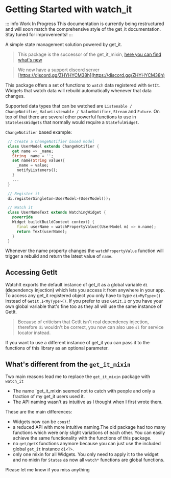 # Getting Started with watch_it

::: info Work In Progress
This documentation is currently being restructured and will soon match the comprehensive style of the get_it documentation. Stay tuned for improvements!
:::

A simple state management solution powered by get_it.

> This package is the successor of the get_it_mixin, [here you can find what's new](#whats-different-from-the-get_it_mixin)

> We now have a support discord server [https://discord.gg/ZHYHYCM38h](https://discord.gg/ZHYHYCM38h)

This package offers a set of functions to `watch` data registered with `GetIt`. Widgets that watch data will rebuild automatically whenever that data changes.

Supported data types that can be watched are `Listenable / ChangeNotifier`, `ValueListenable / ValueNotifier`, `Stream` and `Future`. On top of that there are several other powerful functions to use in `StatelessWidgets` that normally would require a `StatefulWidget`.

`ChangeNotifier` based example:

```dart
 // Create a ChangeNotifier based model
 class UserModel extends ChangeNotifier {
   get name => _name;
   String _name = '';
   set name(String value){
     _name = value;
     notifyListeners();
   }
   ...
 }

 // Register it
 di.registerSingleton<UserModel>(UserModel());

 // Watch it
 class UserNameText extends WatchingWidget {
   @override
   Widget build(BuildContext context) {
     final userName = watchPropertyValue((UserModel m) => m.name);
     return Text(userName);
   }
 }
```

Whenever the name property changes the `watchPropertyValue` function will trigger a rebuild and return the latest value of `name`.

## Accessing GetIt

WatchIt exports the default instance of get_it as a global variable `di` (**d**ependency **i**njection) which lets
you access it from anywhere in your app. To access any get_it registered
object you only have to type `di<MyType>()` instead of `GetIt.I<MyType>()`.
If you prefer to use `GetIt.I` or you have your own global variable that's fine too as they all
will use the same instance of GetIt.

> Because of criticism that GetIt isn't real dependency injection, therefore `di` wouldn't be correct, you now can also use `sl` for service locator instead.

If you want to use a different instance of get_it you can pass it to
the functions of this library as an optional parameter.

## What's different from the `get_it_mixin`

Two main reasons lead me to replace the `get_it_mixin` package with `watch_it`

* The name `get_it_mixin seemed not to catch with people and only a fraction of my get_it users used it.
* The API naming wasn't as intuitive as I thought when I first wrote them.

These are the main differences:

* Widgets now can be `const`!
* a reduced API with more intuitive naming.The old package had too many functions which were only slight variations of each other. You can easily achieve the same functionality with the functions of this package.
* no `get/getX` functions anymore because you can just use the included global `get_it` instance `di<T>`.
* only one mixin for all Widgets. You only need to apply it to the widget and no mixin for `States` as now all `watch*` functions are global functions.

Please let me know if you miss anything
